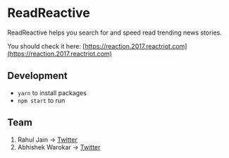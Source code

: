 # ReadReactive 

ReadReactive helps you search for and speed read trending news stories.

You should check it here: [https://reaction.2017.reactriot.com](https://reaction.2017.reactriot.com)

## Development 

+ `yarn` to install packages
+ `npm start` to run

## Team 

1. Rahul Jain -> [Twitter](https://twitter.com/xRahulJain)
2. Abhishek Warokar -> [Twitter](https://twitter.com/11apollonian)
